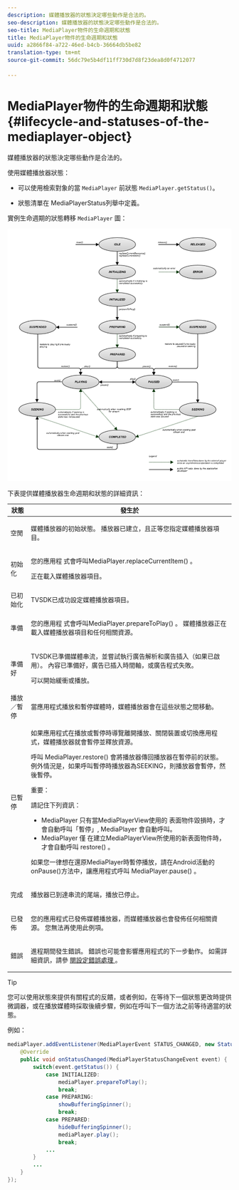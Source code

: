 ```yaml
---
description: 媒體播放器的狀態決定哪些動作是合法的。
seo-description: 媒體播放器的狀態決定哪些動作是合法的。
seo-title: MediaPlayer物件的生命週期和狀態
title: MediaPlayer物件的生命週期和狀態
uuid: a2866f84-a722-46ed-b4cb-36664db5be82
translation-type: tm+mt
source-git-commit: 56dc79e5b4df11ff730d7d8f23dea8d0f4712077

---
```



# MediaPlayer物件的生命週期和狀態{#lifecycle-and-statuses-of-the-mediaplayer-object}

媒體播放器的狀態決定哪些動作是合法的。

使用媒體播放器狀態：

* 可以使用檢索對象的當 `MediaPlayer` 前狀態 `MediaPlayer.getStatus()`。

* 狀態清單在 [](https://help.adobe.com/en_US/primetime/api/psdk/javadoc_2.5/com/adobe/mediacore/MediaPlayerStatus.html) MediaPlayerStatus列舉中定義。

實例生命週期的狀態轉移 `MediaPlayer` 圖：

<!--<a id="fig_A6425F24C7734DC681D992859D2A6743"></a>-->

![](assets/media_player_statuses.png)

下表提供媒體播放器生命週期和狀態的詳細資訊：

<table id="table_82757A0043EB4AACA474E6B30326A6B7"> 
 <thead> 
  <tr> 
   <th colname="col1" class="entry"> 狀態 </th> 
   <th colname="col2" class="entry"> 發生於 </th> 
  </tr> 
 </thead>
 <tbody> 
  <tr> 
   <td colname="col1"> 空閒 </td> 
   <td colname="col2"> <p>媒體播放器的初始狀態。 播放器已建立，且正等您指定媒體播放器項目。 </p> </td> 
  </tr> 
  <tr> 
   <td colname="col1"> 初始化 </td> 
   <td colname="col2"> <p>您的應用程 <span class="codeph"> 式會呼叫MediaPlayer.replaceCurrentItem() </span>。 </p> <p>正在載入媒體播放器項目。 </p> </td> 
  </tr> 
  <tr> 
   <td colname="col1"> 已初始化 </td> 
   <td colname="col2"> <p>TVSDK已成功設定媒體播放器項目。 </p> </td> 
  </tr> 
  <tr> 
   <td colname="col1"> 準備 </td> 
   <td colname="col2"> <p>您的應用程 <span class="codeph"> 式會呼叫MediaPlayer.prepareToPlay() </span>。 媒體播放器正在載入媒體播放器項目和任何相關資源。 </p> </td> 
  </tr> 
  <tr> 
   <td colname="col1"> 準備好 </td> 
   <td colname="col2"> <p>TVSDK已準備媒體串流，並嘗試執行廣告解析和廣告插入（如果已啟用）。 內容已準備好，廣告已插入時間軸，或廣告程式失敗。 </p> <p>可以開始緩衝或播放。 </p> </td> 
  </tr> 
  <tr> 
   <td colname="col1"> 播放／暫停 </td> 
   <td colname="col2"> <p>當應用程式播放和暫停媒體時，媒體播放器會在這些狀態之間移動。 </p> </td> 
  </tr> 
  <tr> 
   <td colname="col1"> 已暫停 </td> 
   <td colname="col2"> <p>如果應用程式在播放或暫停時導覽離開播放、關閉裝置或切換應用程式，媒體播放器就會暫停並釋放資源。 </p> <p>呼叫 <span class="codeph"> MediaPlayer.restore() </span> 會將播放器傳回播放器在暫停前的狀態。 例外情況是，如果呼叫暫停時播放器為SEEKING，則播放器會暫停，然後暫停。 </p> <p>重要：  <p>請記住下列資訊： 
      <ul id="ul_1B21668994D1474AAA0BE839E0D69B00"> 
       <li id="li_08459A3AB03C45588D73FA162C27A56C">MediaPlayer <span class="codeph"> 只有當MediaPlayerView使用的 </span> 表面物件毀損時，才會自動呼叫「暫停」, <span class="codeph"> MediaPlayer </span><span class="codeph"></span> 會自動呼叫。 </li> 
       <li id="li_B9926AA2E7B9441490F37D24AE2678A1">MediaPlayer <span class="codeph"> 僅 </span> 在建立MediaPlayerView所使用的新表面物件時，才會自動呼叫 <span class="codeph"> restore() </span><span class="codeph"></span> 。 </li> 
      </ul> </p> </p> <p>如果您一律想在還原MediaPlayer時暫停播放，請在Android活動的 <span class="codeph"> onPause()方法中，讓應用程式呼叫 </span> MediaPlayer.pause() <span class="codeph"></span> 。 </p> </td> 
  </tr> 
  <tr> 
   <td colname="col1"> 完成 </td> 
   <td colname="col2"> <p>播放器已到達串流的尾端，播放已停止。 </p> </td> 
  </tr> 
  <tr> 
   <td colname="col1"> 已發佈 </td> 
   <td colname="col2"> <p>您的應用程式已發佈媒體播放器，而媒體播放器也會發佈任何相關資源。 您無法再使用此例項。 </p> </td> 
  </tr> 
  <tr> 
   <td colname="col1"> 錯誤 </td> 
   <td colname="col2"> <p>進程期間發生錯誤。 錯誤也可能會影響應用程式的下一步動作。 如需詳細資訊，請參 <a href="../../../tvsdk-3x-android-prog/android-3x-content-playback-options-android2/android-3x-error-handling-set-up.md" format="dita" scope="local"> 閱設定錯誤處理 </a>。 </p> </td> 
  </tr> 
 </tbody> 
</table>

>[!TIP]
>
>您可以使用狀態來提供有關程式的反饋，或者例如，在等待下一個狀態更改時提供微調器，或在播放媒體時採取後續步驟，例如在呼叫下一個方法之前等待適當的狀態。

例如：

```java
mediaPlayer.addEventListener(MediaPlayerEvent STATUS_CHANGED, new StatusChangeEventListener() { 
    @Override  
    public void onStatusChanged(MediaPlayerStatusChangeEvent event) { 
        switch(event.getStatus()) { 
            case INITIALIZED: 
                mediaPlayer.prepareToPlay(); 
                break; 
            case PREPARING: 
                showBufferingSpinner(); 
                break; 
            case PREPARED: 
                hideBufferingSpinner(); 
                mediaPlayer.play(); 
                break; 
            ...                
        } 
        ... 
    } 
}); 
```
